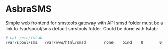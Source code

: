 # AsbraSMS
Simple web frontend for smstools gateway with API
smsd folder must be a link to /var/spool/sms default smstools folder. Could be done with fstab:

```bash
# cat /etc/fstab
/var/spool/sms   /var/www/html/smsd        none    bind    0       0
```
